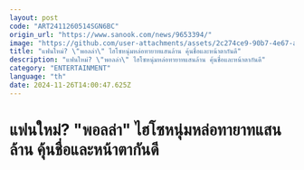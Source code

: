 ```yaml
---
layout: post
code: "ART2411260514SGN6BC"
origin_url: "https://www.sanook.com/news/9653394/"
image: "https://github.com/user-attachments/assets/2c274ce9-90b7-4e67-abcf-94f83d857c8f"
title: "แฟนใหม่? \"พอลล่า\" ไฮโซหนุ่มหล่อทายาทแสนล้าน คุ้นชื่อและหน้าตากันดี"
description: "แฟนใหม่? \"พอลล่า\" ไฮโซหนุ่มหล่อทายาทแสนล้าน คุ้นชื่อและหน้าตากันดี"
category: "ENTERTAINMENT"
language: "th"
date: 2024-11-26T14:00:47.625Z
---
```


# แฟนใหม่? "พอลล่า" ไฮโซหนุ่มหล่อทายาทแสนล้าน คุ้นชื่อและหน้าตากันดี